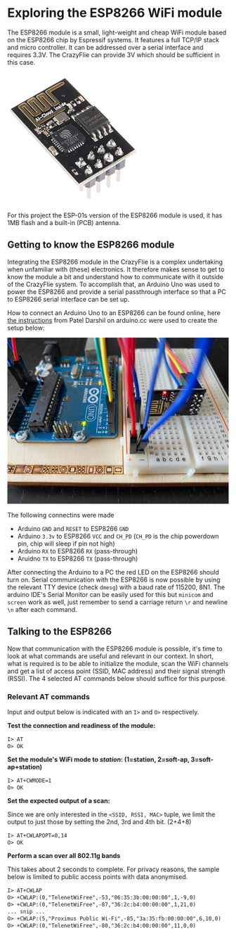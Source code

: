 # Exploring the ESP8266 WiFi module
The ESP8266 module is a small, light-weight and cheap WiFi module based on the ESP8266 chip by Espressif systems. It
features a full TCP/IP stack and micro controller. It can be addressed over a serial interface and requires 3.3V. The
CrazyFlie can provide 3V which should be sufficient in this case.

![ESP8266 ESP-01 WiFi Module](images/300px-ESP-01.jpg)

For this project the ESP-01s version of the ESP8266 module is used, it has 1MB flash and a built-in (PCB) antenna.

## Getting to know the ESP8266 module
Integrating the ESP8266 module in the CrazyFlie is a complex undertaking when unfamiliar with (these) electronics. It
therefore makes sense to get to know the module a bit and understand how to communicate with it outside of the 
CrazyFlie system. To accomplish that, an Arduino Uno was used to power the ESP8266 and provide a serial passthrough
interface so that a PC to ESP8266 serial interface can be set up.

How to connect an Arduino Uno to an ESP8266 can be found online, here [the instructions](https://create.arduino.cc/projecthub/PatelDarshil/how-to-communicate-with-esp8266-via-arduino-uno-f6e92f)
from Patel Darshil on arduino.cc were used to create the setup below:

![ESP8266 connected to Arduino Uno](images/arduino_uno_esp8266_sm.jpg)

The following connectins were made
- Arduino `GND` and `RESET` to ESP8266 `GND`
- Arduino `3.3v` to ESP8266 `VCC` and `CH_PD` (`CH_PD` is the chip powerdown pin, chip will sleep if pin not high) 
- Arduino `RX` to ESP8266 `RX` (pass-through)
- Aruidno `TX` to ESP8266 `TX` (pass-through)

After connecting the Arduino to a PC the red LED on the ESP8266 should turn on. Serial communication with the ESP8266 
is now possible by using the relevant TTY device (check `dmesg`) with a baud rate of 115200, 8N1. The arduino IDE's
Serial Monitor can be easily used for this but `minicom` and `screen` work as well, just remember to send a carriage
return `\r` and newline `\n` after each command.

## Talking to the ESP8266
Now that communication with the ESP8266 module is possible, it's time to look at what commands are useful and
relevant in our context. In short, what is required is to be able to initialize the module, scan the WiFi channels
and get a list of access point (SSID, MAC address) and their signal strength (RSSI). The 4 selected AT commands below
should suffice for this purpose.

### Relevant AT commands
Input and output below is indicated with an `I>` and `O>` respectively.

**Test the connection and readiness of the module:**
```
I> AT
O> OK
```

**Set the module's WiFi mode to *station*: (1=station, 2=soft-ap, 3=soft-ap+station)**
```
I> AT+CWMODE=1
O> OK
```

**Set the expected output of a scan:**

Since we are only interested in the `<SSID, RSSI, MAC>` tuple, we limit the output to just those by setting the 2nd,
3rd and 4th bit. (2+4+8)
```
I> AT+CWLAPOPT=0,14
O> OK
```

**Perform a scan over all 802.11g bands**

This takes about 2 seconds to complete. For privacy reasons, the sample below is limited to public access points with
data anonymised.
```
I> AT+CWLAP
O> +CWLAP:(0,"TelenetWiFree",-53,"06:35:3b:00:00:00",1,-9,0)
O> +CWLAP:(0,"TelenetWiFree",-87,"36:2c:b4:00:00:00",1,21,0)
... snip ...
O> +CWLAP:(5,"Proximus Public Wi-Fi",-85,"3a:35:fb:00:00:00",6,10,0)
O> +CWLAP:(0,"TelenetWiFree",-80,"36:2c:b4:00:00:00",11,0,0)
```
